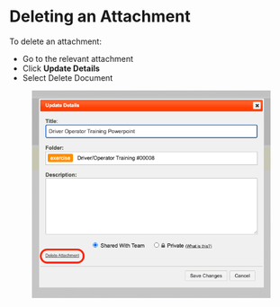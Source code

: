 # Deleting an Attachment

To delete an attachment:&#x20;

* Go to the relevant attachment
* Click **Update Details**
* Select Delete Document

<figure><img src="../../.gitbook/assets/Screen Shot 2022-09-30 at 1.33.38 PM.png" alt=""><figcaption></figcaption></figure>
